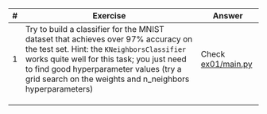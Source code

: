 | #   | Exercise                                                                                                                                                                                                                                                                              | Answer                             |
| --- | ------------------------------------------------------------------------------------------------------------------------------------------------------------------------------------------------------------------------------------------------------------------------------------- | ---------------------------------- |
| 1   | Try to build a classifier for the MNIST dataset that achieves over 97% accuracy on the test set. Hint: the `KNeighborsClassifier` works quite well for this task; you just need to find good hyperparameter values (try a grid search on the weights and n_neighbors hyperparameters) | Check [ex01/main.py](ex01/main.py) |
|     |                                                                                                                                                                                                                                                                                       |                                    |
|     |                                                                                                                                                                                                                                                                                       |                                    |
|     |                                                                                                                                                                                                                                                                                       |                                    |